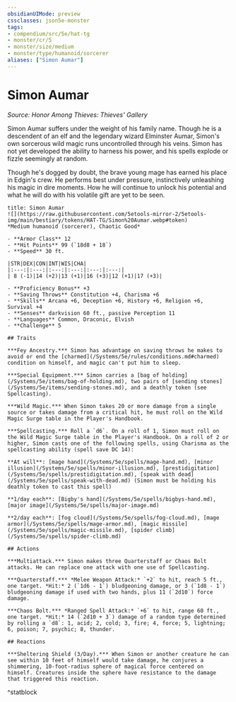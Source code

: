 ```yaml
---
obsidianUIMode: preview
cssclasses: json5e-monster
tags:
- compendium/src/5e/hat-tg
- monster/cr/5
- monster/size/medium
- monster/type/humanoid/sorcerer
aliases: ["Simon Aumar"]
---
```

# Simon Aumar
*Source: Honor Among Thieves: Thieves' Gallery*  

Simon Aumar suffers under the weight of his family name. Though he is a descendent of an elf and the legendary wizard Elminster Aumar, Simon's own sorcerous wild magic runs uncontrolled through his veins. Simon has not yet developed the ability to harness his power, and his spells explode or fizzle seemingly at random.

Though he's dogged by doubt, the brave young mage has earned his place in Edgin's crew. He performs best under pressure, instinctively unleashing his magic in dire moments. How he will continue to unlock his potential and what he will do with his volatile gift are yet to be seen.

```ad-statblock
title: Simon Aumar
![](https://raw.githubusercontent.com/5etools-mirror-2/5etools-img/main/bestiary/tokens/HAT-TG/Simon%20Aumar.webp#token)
*Medium humanoid (sorcerer), Chaotic Good*

- **Armor Class** 12
- **Hit Points** 99 (`18d8 + 18`)
- **Speed** 30 ft.

|STR|DEX|CON|INT|WIS|CHA|
|:---:|:---:|:---:|:---:|:---:|:---:|
| 8 (-1)|14 (+2)|13 (+1)|16 (+3)|12 (+1)|17 (+3)|

- **Proficiency Bonus** +3
- **Saving Throws** Constitution +4, Charisma +6
- **Skills** Arcana +6, Deception +6, History +6, Religion +6, Survival +4
- **Senses** darkvision 60 ft., passive Perception 11
- **Languages** Common, Draconic, Elvish
- **Challenge** 5

## Traits

***Fey Ancestry.*** Simon has advantage on saving throws he makes to avoid or end the [charmed](/Systems/5e/rules/conditions.md#charmed) condition on himself, and magic can't put him to sleep.

***Special Equipment.*** Simon carries a [bag of holding](/Systems/5e/items/bag-of-holding.md), two pairs of [sending stones](/Systems/5e/items/sending-stones.md), and a deathly token (see Spellcasting).

***Wild Magic.*** When Simon takes 20 or more damage from a single source or takes damage from a critical hit, he must roll on the Wild Magic Surge table in the Player's Handbook.

***Spellcasting.*** Roll a `d6`. On a roll of 1, Simon must roll on the Wild Magic Surge table in the Player's Handbook. On a roll of 2 or higher, Simon casts one of the following spells, using Charisma as the spellcasting ability (spell save DC 14):

**At will**: [mage hand](/Systems/5e/spells/mage-hand.md), [minor illusion](/Systems/5e/spells/minor-illusion.md), [prestidigitation](/Systems/5e/spells/prestidigitation.md), [speak with dead](/Systems/5e/spells/speak-with-dead.md) (Simon must be holding his deathly token to cast this spell)

**1/day each**: [Bigby's hand](/Systems/5e/spells/bigbys-hand.md), [major image](/Systems/5e/spells/major-image.md)

**2/day each**: [fog cloud](/Systems/5e/spells/fog-cloud.md), [mage armor](/Systems/5e/spells/mage-armor.md), [magic missile](/Systems/5e/spells/magic-missile.md), [spider climb](/Systems/5e/spells/spider-climb.md)

## Actions

***Multiattack.*** Simon makes three Quarterstaff or Chaos Bolt attacks. He can replace one attack with one use of Spellcasting.

***Quarterstaff.*** *Melee Weapon Attack:* `+2` to hit, reach 5 ft., one target. *Hit:* 2 (`1d6 - 1`) bludgeoning damage, or 3 (`1d8 - 1`) bludgeoning damage if used with two hands, plus 11 (`2d10`) force damage.

***Chaos Bolt.*** *Ranged Spell Attack:* `+6` to hit, range 60 ft., one target. *Hit:* 14 (`2d10 + 3`) damage of a random type determined by rolling a `d8`: 1, acid; 2, cold; 3, fire; 4, force; 5, lightning; 6, poison; 7, psychic; 8, thunder.

## Reactions

***Sheltering Shield (3/Day).*** When Simon or another creature he can see within 10 feet of himself would take damage, he conjures a shimmering, 10-foot-radius sphere of magical force centered on himself. Creatures inside the sphere have resistance to the damage that triggered this reaction.
```
^statblock